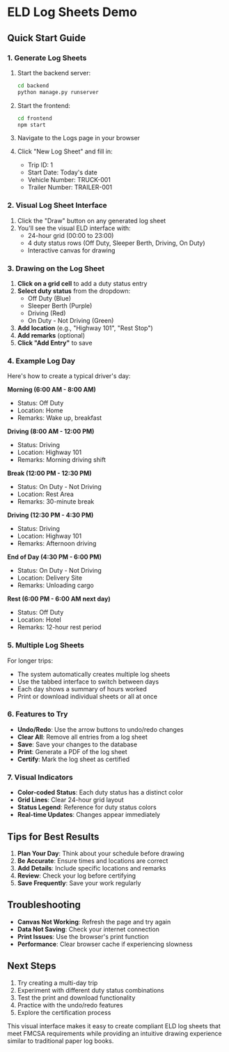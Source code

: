 # ELD Log Sheets Demo

## Quick Start Guide

### 1. Generate Log Sheets

1. Start the backend server:
   ```bash
   cd backend
   python manage.py runserver
   ```

2. Start the frontend:
   ```bash
   cd frontend
   npm start
   ```

3. Navigate to the Logs page in your browser

4. Click "New Log Sheet" and fill in:
   - Trip ID: 1
   - Start Date: Today's date
   - Vehicle Number: TRUCK-001
   - Trailer Number: TRAILER-001

### 2. Visual Log Sheet Interface

1. Click the "Draw" button on any generated log sheet
2. You'll see the visual ELD interface with:
   - 24-hour grid (00:00 to 23:00)
   - 4 duty status rows (Off Duty, Sleeper Berth, Driving, On Duty)
   - Interactive canvas for drawing

### 3. Drawing on the Log Sheet

1. **Click on a grid cell** to add a duty status entry
2. **Select duty status** from the dropdown:
   - Off Duty (Blue)
   - Sleeper Berth (Purple)
   - Driving (Red)
   - On Duty - Not Driving (Green)
3. **Add location** (e.g., "Highway 101", "Rest Stop")
4. **Add remarks** (optional)
5. **Click "Add Entry"** to save

### 4. Example Log Day

Here's how to create a typical driver's day:

**Morning (6:00 AM - 8:00 AM)**
- Status: Off Duty
- Location: Home
- Remarks: Wake up, breakfast

**Driving (8:00 AM - 12:00 PM)**
- Status: Driving
- Location: Highway 101
- Remarks: Morning driving shift

**Break (12:00 PM - 12:30 PM)**
- Status: On Duty - Not Driving
- Location: Rest Area
- Remarks: 30-minute break

**Driving (12:30 PM - 4:30 PM)**
- Status: Driving
- Location: Highway 101
- Remarks: Afternoon driving

**End of Day (4:30 PM - 6:00 PM)**
- Status: On Duty - Not Driving
- Location: Delivery Site
- Remarks: Unloading cargo

**Rest (6:00 PM - 6:00 AM next day)**
- Status: Off Duty
- Location: Hotel
- Remarks: 12-hour rest period

### 5. Multiple Log Sheets

For longer trips:
- The system automatically creates multiple log sheets
- Use the tabbed interface to switch between days
- Each day shows a summary of hours worked
- Print or download individual sheets or all at once

### 6. Features to Try

- **Undo/Redo**: Use the arrow buttons to undo/redo changes
- **Clear All**: Remove all entries from a log sheet
- **Save**: Save your changes to the database
- **Print**: Generate a PDF of the log sheet
- **Certify**: Mark the log sheet as certified

### 7. Visual Indicators

- **Color-coded Status**: Each duty status has a distinct color
- **Grid Lines**: Clear 24-hour grid layout
- **Status Legend**: Reference for duty status colors
- **Real-time Updates**: Changes appear immediately

## Tips for Best Results

1. **Plan Your Day**: Think about your schedule before drawing
2. **Be Accurate**: Ensure times and locations are correct
3. **Add Details**: Include specific locations and remarks
4. **Review**: Check your log before certifying
5. **Save Frequently**: Save your work regularly

## Troubleshooting

- **Canvas Not Working**: Refresh the page and try again
- **Data Not Saving**: Check your internet connection
- **Print Issues**: Use the browser's print function
- **Performance**: Clear browser cache if experiencing slowness

## Next Steps

1. Try creating a multi-day trip
2. Experiment with different duty status combinations
3. Test the print and download functionality
4. Practice with the undo/redo features
5. Explore the certification process

This visual interface makes it easy to create compliant ELD log sheets that meet FMCSA requirements while providing an intuitive drawing experience similar to traditional paper log books.
